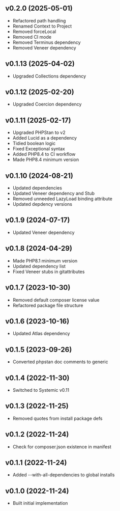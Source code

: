 ## v0.2.0 (2025-05-01)
* Refactored path handling
* Renamed Context to Project
* Removed forceLocal
* Removed CI mode
* Removed Terminus dependency
* Removed Veneer dependency

## v0.1.13 (2025-04-02)
* Upgraded Collections dependency

## v0.1.12 (2025-02-20)
* Upgraded Coercion dependency

## v0.1.11 (2025-02-17)
* Upgraded PHPStan to v2
* Added Lucid as a dependency
* Tidied boolean logic
* Fixed Exceptional syntax
* Added PHP8.4 to CI workflow
* Made PHP8.4 minimum version

## v0.1.10 (2024-08-21)
* Updated dependencies
* Updated Veneer dependency and Stub
* Removed unneeded LazyLoad binding attribute
* Updated depdency versions

## v0.1.9 (2024-07-17)
* Updated Veneer dependency

## v0.1.8 (2024-04-29)
* Made PHP8.1 minimum version
* Updated dependency list
* Fixed Veneer stubs in gitattributes

## v0.1.7 (2023-10-30)
* Removed default composer license value
* Refactored package file structure

## v0.1.6 (2023-10-16)
* Updated Atlas dependency

## v0.1.5 (2023-09-26)
* Converted phpstan doc comments to generic

## v0.1.4 (2022-11-30)
* Switched to Systemic v0.11

## v0.1.3 (2022-11-25)
* Removed quotes from install package defs

## v0.1.2 (2022-11-24)
* Check for composer.json existence in manifest

## v0.1.1 (2022-11-24)
* Added --with-all-dependencies to global installs

## v0.1.0 (2022-11-24)
* Built initial implementation
